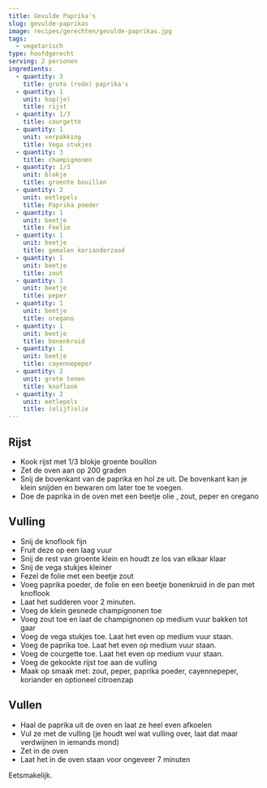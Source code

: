 ```yaml
---
title: Gevulde Paprika's
slug: gevulde-paprikas
image: recipes/gerechten/gevulde-paprikas.jpg
tags:
  - vegetarisch
type: hoofdgerecht
serving: 2 personen
ingredients:
  - quantity: 3
    title: grote (rode) paprika's
  - quantity: 1
    unit: kop(je)
    title: rijst
  - quantity: 1/3
    title: courgette
  - quantity: 1
    unit: verpakking
    title: Vega stukjes
  - quantity: 3
    title: champignonen
  - quantity: 1/3
    unit: blokje
    title: groente bouillon
  - quantity: 2
    unit: eetlepels
    title: Paprika poeder
  - quantity: 1
    unit: beetje
    title: Foelie
  - quantity: 1
    unit: beetje
    title: gemalen korianderzaad
  - quantity: 1
    unit: beetje
    title: zout
  - quantity: 1
    unit: beetje
    title: peper
  - quantity: 1
    unit: beetje
    title: oregano
  - quantity: 1
    unit: beetje
    title: bonenkruid
  - quantity: 1
    unit: beetje
    title: cayennepeper
  - quantity: 2
    unit: grote tenen
    title: knoflook
  - quantity: 2
    unit: eetlepels
    title: (olijf)olie
---
```


## Rijst

- Kook rijst met 1/3 blokje groente bouillon
- Zet de oven aan op 200 graden
- Snij de bovenkant van de paprika en hol ze uit. De bovenkant kan je klein snijden en bewaren om later toe te voegen.
- Doe de paprika in de oven met een beetje olie , zout, peper en oregano

## Vulling

- Snij de knoflook fijn
- Fruit deze op een laag vuur
- Snij de rest van groente klein en houdt ze los van elkaar klaar
- Snij de vega stukjes kleiner
- Fezel de folie met een beetje zout
- Voeg paprika poeder, de folie en een beetje bonenkruid in de pan met knoflook
- Laat het sudderen voor 2 minuten.
- Voeg de klein gesnede champignonen toe
- Voeg zout toe en laat de champignonen op medium vuur bakken tot gaar
- Voeg de vega stukjes toe. Laat het even op medium vuur staan.
- Voeg de paprika toe. Laat het even op medium vuur staan.
- Voeg de courgette toe. Laat het even op medium vuur staan.
- Voeg de gekookte rijst toe aan de vulling
- Maak op smaak met: zout, peper, paprika poeder, cayennepeper, koriander en optioneel citroenzap

## Vullen

- Haal de paprika uit de oven en laat ze heel even afkoelen
- Vul ze met de vulling (je houdt wel wat vulling over, laat dat maar verdwijnen in iemands mond)
- Zet in de oven
- Laat het in de oven staan voor ongeveer 7 minuten

Eetsmakelijk.
